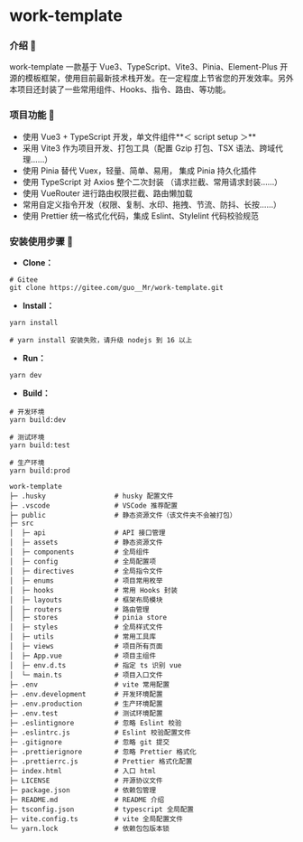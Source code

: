 # work-template

### 介绍 📖

work-template 一款基于 Vue3、TypeScript、Vite3、Pinia、Element-Plus 开源的模板框架，使用目前最新技术栈开发。在一定程度上节省您的开发效率。另外本项目还封装了一些常用组件、Hooks、指令、路由、等功能。

### 项目功能 🔨

- 使用 Vue3 + TypeScript 开发，单文件组件**＜ script setup ＞**
- 采用 Vite3 作为项目开发、打包工具（配置 Gzip 打包、TSX 语法、跨域代理……）
- 使用 Pinia 替代 Vuex，轻量、简单、易用， 集成 Pinia 持久化插件
- 使用 TypeScript 对 Axios 整个二次封装 （请求拦截、常用请求封装……）
- 使用 VueRouter 进行路由权限拦截、路由懒加载
- 常用自定义指令开发（权限、复制、水印、拖拽、节流、防抖、长按……）
- 使用 Prettier 统一格式化代码，集成 Eslint、Stylelint 代码校验规范

### 安装使用步骤 📔

- **Clone：**

```text
# Gitee
git clone https://gitee.com/guo__Mr/work-template.git
```

- **Install：**

```text
yarn install

# yarn install 安装失败，请升级 nodejs 到 16 以上
```

- **Run：**

```text
yarn dev
```

- **Build：**

```text
# 开发环境
yarn build:dev

# 测试环境
yarn build:test

# 生产环境
yarn build:prod
```

```text
work-template
├─ .husky                 # husky 配置文件
├─ .vscode                # VSCode 推荐配置
├─ public                 # 静态资源文件（该文件夹不会被打包）
├─ src
│  ├─ api                 # API 接口管理
│  ├─ assets              # 静态资源文件
│  ├─ components          # 全局组件
│  ├─ config              # 全局配置项
│  ├─ directives          # 全局指令文件
│  ├─ enums               # 项目常用枚举
│  ├─ hooks               # 常用 Hooks 封装
│  ├─ layouts             # 框架布局模块
│  ├─ routers             # 路由管理
│  ├─ stores              # pinia store
│  ├─ styles              # 全局样式文件
│  ├─ utils               # 常用工具库
│  ├─ views               # 项目所有页面
│  ├─ App.vue             # 项目主组件
│  ├─ env.d.ts            # 指定 ts 识别 vue
│  └─ main.ts             # 项目入口文件
├─ .env                   # vite 常用配置
├─ .env.development       # 开发环境配置
├─ .env.production        # 生产环境配置
├─ .env.test              # 测试环境配置
├─ .eslintignore          # 忽略 Eslint 校验
├─ .eslintrc.js           # Eslint 校验配置文件
├─ .gitignore             # 忽略 git 提交
├─ .prettierignore        # 忽略 Prettier 格式化
├─ .prettierrc.js         # Prettier 格式化配置
├─ index.html             # 入口 html
├─ LICENSE                # 开源协议文件
├─ package.json           # 依赖包管理
├─ README.md              # README 介绍
├─ tsconfig.json          # typescript 全局配置
├─ vite.config.ts         # vite 全局配置文件
└─ yarn.lock              # 依赖包包版本锁
```
